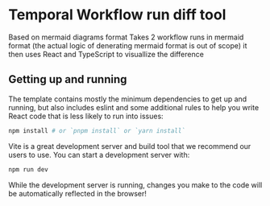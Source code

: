 
# Temporal Workflow run diff tool

Based on mermaid diagrams format
Takes 2 workflow runs in mermaid format (the actual logic of denerating mermaid format is out of scope)
it then uses React and TypeScript to visuallize the difference

## Getting up and running

The template contains mostly the minimum dependencies to get up and running, but
also includes eslint and some additional rules to help you write React code that
is less likely to run into issues:

```bash
npm install # or `pnpm install` or `yarn install`
```

Vite is a great development server and build tool that we recommend our users to
use. You can start a development server with:

```bash
npm run dev
```

While the development server is running, changes you make to the code will be
automatically reflected in the browser!
